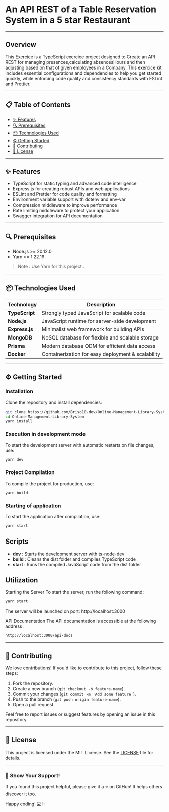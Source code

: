 # An API REST of a Table Reservation System in a 5 star Restaurant

---
## Overview
This Exercice is a TypeScript exercice project designed to Create an API REST for managing presences,calculating absencesHours and then adjusting based on that of given employees in a Company. This exercice kit includes essential configurations and dependencies to help you get started quickly, while enforcing code quality and consistency standards with ESLint and Prettier.

---

## 📋 Table of Contents
- [✨ Features](#-Features)
- [🔍 Prerequisites](#Prerequisites)
- [📦 Technologies Used](#-technologies-used)
- [⚙️ Getting Started](#️-Getting-Started)
- [🤝 Contributing](#-contributing)
- [📄 License](#-license)

---

## ✨ Features
- TypeScript for static typing and advanced code intelligence
- Express.js for creating robust APIs and web applications
- ESLint and Prettier for code quality and formatting
- Environment variable support with dotenv and env-var
- Compression middleware to improve performance
- Rate limiting middleware to protect your application
- Swagger integration for API documentation
---

## 🔍 Prerequisites

- Node.js >= 20.12.0
- Yarn >= 1.22.19

> Note : Use Yarn for this project..

---

## 📦 Technologies Used

| Technology      | Description                                      |
|----------------|--------------------------------------------------|
| **TypeScript** | Strongly typed JavaScript for scalable code      |
| **Node.js**    | JavaScript runtime for server-side development   |
| **Express.js** | Minimalist web framework for building APIs       |
| **MongoDB**    | NoSQL database for flexible and scalable storage |
| **Prisma**     | Modern database ODM for efficient data access    |
| **Docker**     | Containerization for easy deployment & scalability |

---

## ⚙️ Getting Started

### Installation

Clone the repository and install dependencies:

```bash
git clone https://github.com/Briso10-dev/Online-Management-Library-System
cd Online-Management-Library-System
yarn install
```

### Execution in development mode

To start the development server with automatic restarts on file changes, use:

```bash
yarn dev
```

### Project Compilation

To compile the project for production, use:

```bash
yarn build
```

### Starting of application

To start the application after compilation, use:

```bash
yarn start
```

## Scripts

- **dev** : Starts the development server with ts-node-dev
- **build** :  Cleans the dist folder and compiles TypeScript code
- **start** : Runs the compiled JavaScript code from the dist folder

## Utilization

Starting the Server
To start the server, run the following command:

```bash
yarn start
```
The server will be launched on port: http://localhost:3000

API Documentation
The API documentation is accessible at the following address :

```sh
http://localhost:3000/api-docs
 ```
---

## 🤝 Contributing

We love contributions! If you'd like to contribute to this project, follow these steps:

1. Fork the repository.
2. Create a new branch (`git checkout -b feature-name`).
3. Commit your changes (`git commit -m 'Add some feature'`).
4. Push to the branch (`git push origin feature-name`).
5. Open a pull request.

Feel free to report issues or suggest features by opening an issue in this repository.

---

## 📄 License

This project is licensed under the MIT License. See the [LICENSE](LICENSE) file for details.

---

### 🌟 Show Your Support!

If you found this project helpful, please give it a ⭐ on GitHub! It helps others discover it too.


Happy coding! 💻✨